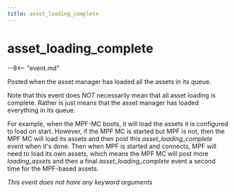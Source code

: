 ```yaml
---
title: asset_loading_complete
---
```


# asset_loading_complete


--8<-- "event.md"

Posted when the asset manager has loaded all the assets in its queue.

Note that this event does *NOT* necessarily mean that all asset loading
is complete. Rather is just means that the asset manager has loaded
everything in its queue.

For example, when the MPF-MC boots, it will load the assets it is
configured to load on start. However, if the MPF MC is started but MPF
is not, then the MPF MC will load its assets and then post this
*asset_loading_complete* event when it's done. Then when MPF is started
and connects, MPF will need to load its own assets, which means the MPF
MC will post more *loading_assets* and then a final
*asset_loading_complete* event a second time for the MPF-based assets.

*This event does not have any keyword arguments*
